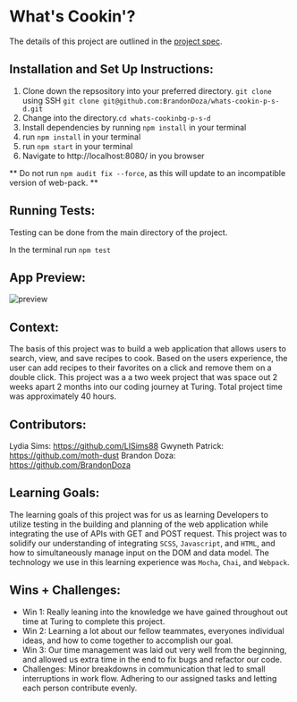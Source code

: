 # What's Cookin'? 

The details of this project are outlined in the <a href="https://frontend.turing.edu/projects/What%27sCookin-PartOne.html" target="\__blank">project spec</a>.

## Installation and Set Up Instructions:
1. Clone down the repsository into your preferred directory.
`git clone` using SSH `git clone git@github.com:BrandonDoza/whats-cookin-p-s-d.git`
2. Change into the directory.`cd whats-cookinbg-p-s-d`
3. Install dependencies by running `npm install` in your terminal
4. run `npm install` in your terminal
5. run `npm start` in your terminal
6. Navigate to http://localhost:8080/ in you browser

** Do not run `npm audit fix --force`, as this will update to an incompatible version of web-pack. **

## Running Tests:
Testing can be done from the main directory of the project. 

In the terminal run `npm test`

## App Preview:

<img src="https://imgur.com/9RrSySo.png" alt="preview">

## Context:
The basis of this project was to build a web application that allows users to search, view, and save recipes to cook. Based on the users experience, the user can add recipes to their favorites on a click and remove them on a double click. This project was a a two week project that was space out 2 weeks apart 2 months into our coding journey at Turing. Total project time was approximately 40 hours.

## Contributors:
Lydia Sims: https://github.com/LISims88
Gwyneth Patrick: https://github.com/moth-dust
Brandon Doza: https://github.com/BrandonDoza

## Learning Goals:
The learning goals of this project was for us as learning Developers to utilize testing in the building and planning of the web application while integrating the use of APIs with GET and POST request. This project was to  solidify our understanding of integrating `SCSS`, `Javascript`, and `HTML`, and how to simultaneously manage input on the DOM and data model. The technology we use in this learning experience was `Mocha`, `Chai`, and `Webpack`.

## Wins + Challenges:
- Win 1: Really leaning into the knowledge we have gained throughout out time at Turing to complete this project.
- Win 2: Learning a lot about our fellow teammates, everyones individual ideas, and how to come together to accomplish our goal.  
- Win 3: Our time management was laid out very well from the beginning, and allowed us extra time in the end to fix bugs and refactor our code. 
- Challenges: Minor breakdowns in communication that led to small interruptions in work flow. Adhering to our assigned tasks and letting each person contribute evenly. 
